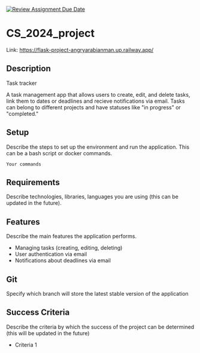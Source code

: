 [![Review Assignment Due Date](https://classroom.github.com/assets/deadline-readme-button-22041afd0340ce965d47ae6ef1cefeee28c7c493a6346c4f15d667ab976d596c.svg)](https://classroom.github.com/a/A0dLY9j1)
# CS_2024_project

Link: https://flask-project-angryarabianman.up.railway.app/


## Description

Task tracker

A task management app that allows users to create, edit, and delete tasks, link them to dates or deadlines and recieve notifications via email. Tasks can belong to different projects and have statuses like "in progress" or "completed." 


## Setup

Describe the steps to set up the environment and run the application. This can be a bash script or docker commands.

```
Your commands

```

## Requirements

Describe technologies, libraries, languages you are using (this can be updated in the future).

## Features

Describe the main features the application performs.

* Managing tasks (creating, editing, deleting)
* User authentication via email
* Notifications about deadlines via email

## Git

Specify which branch will store the latest stable version of the application

## Success Criteria


Describe the criteria by which the success of the project can be determined
(this will be updated in the future)

* Criteria 1

